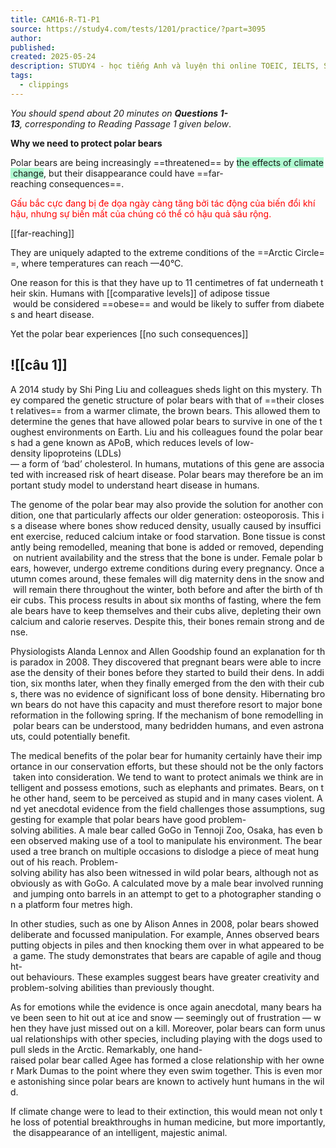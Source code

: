 ```yaml
---
title: CAM16-R-T1-P1
source: https://study4.com/tests/1201/practice/?part=3095
author: 
published: 
created: 2025-05-24
description: STUDY4 - học tiếng Anh và luyện thi online TOEIC, IELTS, SAT, ACT, GRE, GMAT.
tags:
  - clippings
---
```

_You should spend about 20 minutes on **Questions 1-13**, corresponding to Reading Passage 1 given below_.

**Why we need to protect polar bears**

Polar bears are being increasingly ==threatened== by <span style="background:#affad1">the effects of climate change</span>, but their disappearance could have ==far-reaching consequences==. 

<font color="#ff0000">Gấu bắc cực đang bị đe dọa ngày càng tăng bởi tác động của biến đổi khí hậu, nhưng sự biến mất của chúng có thể có hậu quả sâu rộng.</font>

[[far-reaching]]


They are uniquely adapted to the extreme conditions of the ==Arctic Circle==, where temperatures can reach —40°C. 

One reason for this is that they have up to 11 centimetres of fat underneath their skin. Humans with [[comparative levels]] of adipose tissue  would be considered ==obese== and would be likely to suffer from diabetes and heart disease. 

Yet the polar bear experiences [[no such consequences]]

## ![[câu 1]]

A 2014 study by Shi Ping Liu and colleagues sheds light on this mystery. They compared the genetic structure of polar bears with that of ==their closest relatives== from a warmer climate, the brown bears. This allowed them to determine the genes that have allowed polar bears to survive in one of the toughest environments on Earth. Liu and his colleagues found the polar bears had a gene known as APoB, which reduces levels of low-density lipoproteins (LDLs) — a form of ‘bad’ cholesterol. In humans, mutations of this gene are associated with increased risk of heart disease. Polar bears may therefore be an important study model to understand heart disease in humans.  
  
The genome of the polar bear may also provide the solution for another condition, one that particularly affects our older generation: osteoporosis. This is a disease where bones show reduced density, usually caused by insufficient exercise, reduced calcium intake or food starvation. Bone tissue is constantly being remodelled, meaning that bone is added or removed, depending on nutrient availability and the stress that the bone is under. Female polar bears, however, undergo extreme conditions during every pregnancy. Once autumn comes around, these females will dig maternity dens in the snow and will remain there throughout the winter, both before and after the birth of their cubs. This process results in about six months of fasting, where the female bears have to keep themselves and their cubs alive, depleting their own calcium and calorie reserves. Despite this, their bones remain strong and dense.  
  
Physiologists Alanda Lennox and Allen Goodship found an explanation for this paradox in 2008. They discovered that pregnant bears were able to increase the density of their bones before they started to build their dens. In addition, six months later, when they finally emerged from the den with their cubs, there was no evidence of significant loss of bone density. Hibernating brown bears do not have this capacity and must therefore resort to major bone reformation in the following spring. If the mechanism of bone remodelling in polar bears can be understood, many bedridden humans, and even astronauts, could potentially benefit.  
  
The medical benefits of the polar bear for humanity certainly have their importance in our conservation efforts, but these should not be the only factors taken into consideration. We tend to want to protect animals we think are intelligent and possess emotions, such as elephants and primates. Bears, on the other hand, seem to be perceived as stupid and in many cases violent. And yet anecdotal evidence from the field challenges those assumptions, suggesting for example that polar bears have good problem-solving abilities. A male bear called GoGo in Tennoji Zoo, Osaka, has even been observed making use of a tool to manipulate his environment. The bear used a tree branch on multiple occasions to dislodge a piece of meat hung out of his reach. Problem-solving ability has also been witnessed in wild polar bears, although not as obviously as with GoGo. A calculated move by a male bear involved running and jumping onto barrels in an attempt to get to a photographer standing on a platform four metres high.  
  
In other studies, such as one by Alison Annes in 2008, polar bears showed deliberate and focussed manipulation. For example, Annes observed bears putting objects in piles and then knocking them over in what appeared to be a game. The study demonstrates that bears are capable of agile and thought-out behaviours. These examples suggest bears have greater creativity and problem-solving abilities than previously thought.  
  
As for emotions while the evidence is once again anecdotal, many bears have been seen to hit out at ice and snow — seemingly out of frustration — when they have just missed out on a kill. Moreover, polar bears can form unusual relationships with other species, including playing with the dogs used to pull sleds in the Arctic. Remarkably, one hand-raised polar bear called Agee has formed a close relationship with her owner Mark Dumas to the point where they even swim together. This is even more astonishing since polar bears are known to actively hunt humans in the wild.  
  
If climate change were to lead to their extinction, this would mean not only the loss of potential breakthroughs in human medicine, but more importantly, the disappearance of an intelligent, majestic animal.